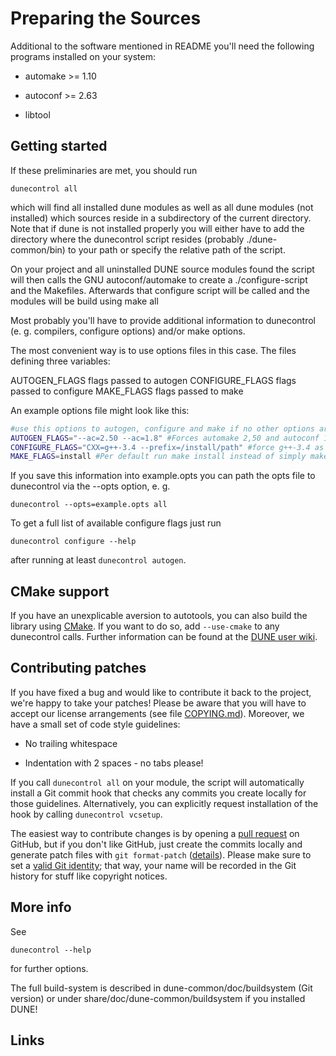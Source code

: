 Preparing the Sources
=====================

Additional to the software mentioned in README you'll need the
following programs installed on your system:

* automake >= 1.10

* autoconf >= 2.63

* libtool


Getting started
---------------

If these preliminaries are met, you should run

```
dunecontrol all
```

which will find all installed dune modules as well as all dune modules
(not installed) which sources reside in a subdirectory of the current
directory. Note that if dune is not installed properly you will either
have to add the directory where the dunecontrol script resides (probably
./dune-common/bin) to your path or specify the relative path of the script.

On your project and all uninstalled DUNE source modules found the script
will then calls the GNU autoconf/automake to create a ./configure-script
and the Makefiles. Afterwards that configure script will be called and the
modules will be build using make all

Most probably you'll have to provide additional information to dunecontrol
(e. g. compilers, configure options) and/or make options.

The most convenient way is to use options files in this case. The files
defining three variables:

AUTOGEN_FLAGS    flags passed to autogen
CONFIGURE_FLAGS  flags passed to configure
MAKE_FLAGS       flags passed to make

An example options file might look like this:

```bash
#use this options to autogen, configure and make if no other options are given
AUTOGEN_FLAGS="--ac=2.50 --ac=1.8" #Forces automake 2,50 and autoconf 1.8
CONFIGURE_FLAGS="CXX=g++-3.4 --prefix=/install/path" #force g++-3.4 as compiler
MAKE_FLAGS=install #Per default run make install instead of simply make
```

If you save this information into example.opts you can path the opts file to
dunecontrol via the --opts option, e. g.

```
dunecontrol --opts=example.opts all
```

To get a full list of available configure flags just run

```
dunecontrol configure --help
```

after running at least `dunecontrol autogen`.


CMake support
-------------

If you have an unexplicable aversion to autotools, you can also build the library
using [CMake][1]. If you want to do so, add `--use-cmake` to any dunecontrol
calls. Further information can be found at the [DUNE user wiki][2].


Contributing patches
--------------------

If you have fixed a bug and would like to contribute it back to the project, we're happy
to take your patches! Please be aware that you will have to accept our license arrangements
(see file [COPYING.md][3]). Moreover, we have a small set of code style guidelines:

* No trailing whitespace

* Indentation with 2 spaces - no tabs please!

If you call `dunecontrol all` on your module, the script will automatically install a Git
commit hook that checks any commits you create locally for those guidelines. Alternatively,
you can explicitly request installation of the hook by calling `dunecontrol vcsetup`.

The easiest way to contribute changes is by opening a [pull request][4] on GitHub, but if
you don't like GitHub, just create the commits locally and generate patch files with
`git format-patch` ([details][5]). Please make sure to set a [valid Git identity][6]; that way,
your name will be recorded in the Git history for stuff like copyright notices.


More info
---------

See

```
dunecontrol --help
```

for further options.


The full build-system is described in dune-common/doc/buildsystem (Git version) or under
share/doc/dune-common/buildsystem if you installed DUNE!


Links
-----

[1]: http://cmake.org
[2]: http://users.dune-project.org/projects/cmakedune
[3]: COPYING.md
[4]: https://github.com/smuething/dune-multidomain/pulls
[5]: https://www.kernel.org/pub/software/scm/git/docs/git-format-patch.html
[6]: https://help.github.com/articles/set-up-git#set-up-git
